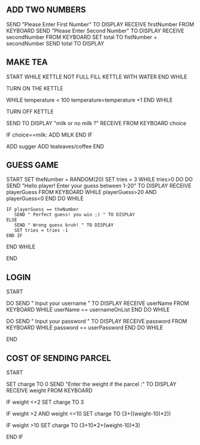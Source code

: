 ## ADD TWO NUMBERS

SEND "Please Enter First Number" TO DISPLAY
RECEIVE firstNumber FROM KEYBOARD
SEND "Please Enter Second Number" TO DISPLAY
RECEIVE secondNumber FROM KEYBOARD
SET total TO fistNumber + secondNumber
SEND total TO DISPLAY

## MAKE TEA

START
WHILE KETTLE NOT FULL
   FILL KETTLE WITH WATER
END WHILE

TURN ON THE KETTLE

WHILE temperature < 100
   temperature=temperature +1
END WHILE

TURN OFF KETTLE

SEND TO DISPLAY "milk or no milk ?"
RECEIVE FROM KEYBOARD choice

IF choice==milk:
   ADD MILK
END IF

ADD sugger
ADD tealeaves/coffee
END






## GUESS GAME 

START
SET theNumber = RANDOM(20)
SET tries = 3
WHILE tries>0 DO
    DO
       SEND "Hello player! Enter your guess between 1-20" TO DISPLAY
       RECEIVE playerGuess FROM KEYBOARD
       WHILE playerGuess>20 AND playerGuess<0
    END DO WHILE

    IF playerGuess == theNumber
       SEND " Perfect guess! you win ;) " TO DISPLAY
    ELSE
       SEND " Wrong guess bruh! " TO DISPLAY
       SET tries = tries -1
    END IF
END WHILE

END



## LOGIN 

START

DO
   SEND " Input your username " TO DISPLAY
   RECEIVE userName FROM KEYBOARD
WHILE userName == usernameOnList
END DO WHILE

DO
   SEND " Input your password " TO DISPLAY
   RECEIVE password FROM KEYBOARD
WHILE password == userPassword
END DO WHILE

END


## COST OF SENDING PARCEL 
START

SET charge TO 0
SEND "Enter the weight if the parcel :" TO DISPLAY
RECEIVE weight FROM KEYBOARD

IF weight <=2
   SET charge TO 3

IF weight >2 AND weight <=10
   SET charge TO (3+((weight-10)*2))

IF weight >10
   SET charge TO (3+10*2+(weight-10)*3)

END IF
